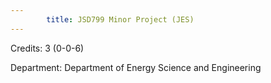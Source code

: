 ```yaml
---
        title: JSD799 Minor Project (JES)
---
```

Credits: 3 (0-0-6)

Department: Department of Energy Science and Engineering

